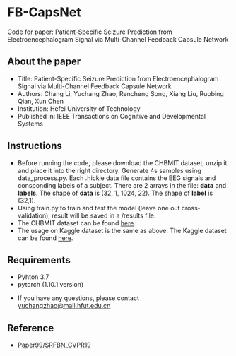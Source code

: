 # FB-CapsNet
Code for paper: Patient-Specific Seizure Prediction from Electroencephalogram Signal via Multi-Channel Feedback Capsule Network

## About the paper
* Title: Patient-Specific Seizure Prediction from Electroencephalogram Signal via Multi-Channel Feedback Capsule Network
* Authors: Chang Li, Yuchang Zhao, Rencheng Song, Xiang Liu, Ruobing Qian, Xun Chen
* Institution: Hefei University of Technology
* Published in: IEEE Transactions on Cognitive and Developmental Systems
## Instructions
* Before running the code, please download the CHBMIT dataset, unzip it and place it into the right directory. Generate 4s samples using data_process.py.  Each .hickle data file contains the EEG signals and consponding labels of a subject. There are 2 arrays in the file: **data** 
and **labels**. The shape of **data** is (32, 1, 1024, 22). The shape of **label** is (32,1). 
* Using train.py to train and test the model (leave one out cross-validation), result will be saved in a /results file.
* The CHBMIT dataset can be found [here](https://physionet.org/content/chbmit/1.0.0/).
* The usage on Kaggle dataset is the same as above. The Kaggle dataset can be found [here]( https://www.kaggle.com/c/seizure-prediction/data).

## Requirements
+ Pyhton 3.7
+ pytorch (1.10.1 version)
* If you have any questions, please contact yuchangzhao@mail.hfut.edu.cn

## Reference
* [Paper99/SRFBN_CVPR19](https://github.com/Paper99/SRFBN_CVPR19)
